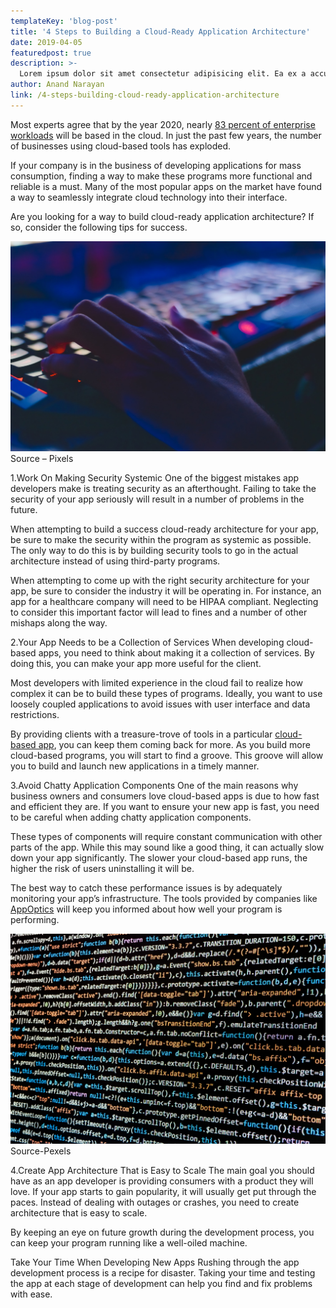 ```yaml
---
templateKey: 'blog-post'
title: '4 Steps to Building a Cloud-Ready Application Architecture'
date: 2019-04-05
featuredpost: true
description: >-
  Lorem ipsum dolor sit amet consectetur adipisicing elit. Ea ex a accusamus facilis aperiam sed ad tenetur molestiae cum ipsam, sunt eius rerum numquam commodi ipsa quas sequi optio molestias?
author: Anand Narayan
link: /4-steps-building-cloud-ready-application-architecture
---
```

Most experts agree that by the year 2020, nearly [83 percent of enterprise workloads](https://www.forbes.com/sites/louiscolumbus/2018/01/07/83-of-enterprise-workloads-will-be-in-the-cloud-by-2020/#3dd5a6e26261) will be based in the cloud. In just the past few years, the number of businesses using cloud-based tools has exploded.

If your company is in the business of developing applications for mass consumption, finding a way to make these programs more functional and reliable is a must. Many of the most popular apps on the market have found a way to seamlessly integrate cloud technology into their interface.

Are you looking for a way to build cloud-ready application architecture? If so, consider the following tips for success.

![img](./images/cloud-ready-image2.jpg)
Source – Pixels

1.Work On Making Security Systemic
One of the biggest mistakes app developers make is treating security as an afterthought. Failing to take the security of your app seriously will result in a number of problems in the future.

When attempting to build a success cloud-ready architecture for your app, be sure to make the security within the program as systemic as possible. The only way to do this is by building security tools to go in the actual architecture instead of using third-party programs.

When attempting to come up with the right security architecture for your app, be sure to consider the industry it will be operating in. For instance, an app for a healthcare company will need to be HIPAA compliant. Neglecting to consider this important factor will lead to fines and a number of other mishaps along the way.

2.Your App Needs to be a Collection of Services
When developing cloud-based apps, you need to think about making it a collection of services. By doing this, you can make your app more useful for the client.

Most developers with limited experience in the cloud fail to realize how complex it can be to build these types of programs. Ideally, you want to use loosely coupled applications to avoid issues with user interface and data restrictions.

By providing clients with a treasure-trove of tools in a particular [cloud-based app](https://www.atlantic.net/cloud-hosting/benefits-cloud-based-applications/), you can keep them coming back for more. As you build more cloud-based programs, you will start to find a groove. This groove will allow you to build and launch new applications in a timely manner.

3.Avoid Chatty Application Components
One of the main reasons why business owners and consumers love cloud-based apps is due to how fast and efficient they are. If you want to ensure your new app is fast, you need to be careful when adding chatty application components.

These types of components will require constant communication with other parts of the app. While this may sound like a good thing, it can actually slow down your app significantly. The slower your cloud-based app runs, the higher the risk of users uninstalling it will be.

The best way to catch these performance issues is by adequately monitoring your app’s infrastructure. The tools provided by companies like [AppOptics](https://www.appoptics.com/infrastructure-monitoring) will keep you informed about how well your program is performing.

![img](./images/cloud-ready-image1.jpg)
Source-Pexels

4.Create App Architecture That is Easy to Scale
The main goal you should have as an app developer is providing consumers with a product they will love. If your app starts to gain popularity, it will usually get put through the paces. Instead of dealing with outages or crashes, you need to create architecture that is easy to scale.

By keeping an eye on future growth during the development process, you can keep your program running like a well-oiled machine.

Take Your Time When Developing New Apps
Rushing through the app development process is a recipe for disaster. Taking your time and testing the app at each stage of development can help you find and fix problems with ease.
